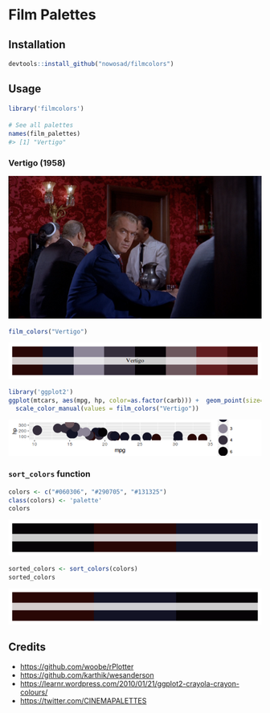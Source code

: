 <!-- README.md is generated from README.Rmd. Please edit that file -->
Film Palettes
=============

Installation
------------

``` r
devtools::install_github("nowosad/filmcolors")
```

Usage
-----

``` r
library('filmcolors')

# See all palettes
names(film_palettes)
#> [1] "Vertigo"
```

### Vertigo (1958)

<img src="figs/Vertigo.png" width="1920" />

``` r
film_colors("Vertigo")
```

![](figure/Vertigo-1.png)

``` r
library('ggplot2')
ggplot(mtcars, aes(mpg, hp, color=as.factor(carb))) +  geom_point(size=8) +
  scale_color_manual(values = film_colors("Vertigo"))
```

![](figure/Vertigo_gg2-1.png)

### `sort_colors` function

``` r
colors <- c("#060306", "#290705", "#131325")
class(colors) <- 'palette'
colors
```

![](figure/sort_colors-1.png)

``` r
sorted_colors <- sort_colors(colors)
sorted_colors
```

![](figure/sort_colors-2.png)

Credits
-------

-   <https://github.com/woobe/rPlotter>
-   <https://github.com/karthik/wesanderson>
-   <https://learnr.wordpress.com/2010/01/21/ggplot2-crayola-crayon-colours/>
-   <https://twitter.com/CINEMAPALETTES>
